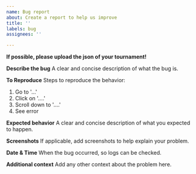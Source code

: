 ```yaml
---
name: Bug report
about: Create a report to help us improve
title: ''
labels: bug
assignees: ''

---
```


**If possible, please upload the json of your tournament!**

**Describe the bug**
A clear and concise description of what the bug is.

**To Reproduce**
Steps to reproduce the behavior:
1. Go to '...'
2. Click on '....'
3. Scroll down to '....'
4. See error

**Expected behavior**
A clear and concise description of what you expected to happen.

**Screenshots**
If applicable, add screenshots to help explain your problem.

**Date & Time**
When the bug occurred, so logs can be checked.

**Additional context**
Add any other context about the problem here.
